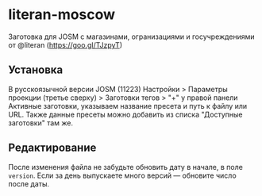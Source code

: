 # literan-moscow
Заготовка для JOSM с магазинами, огранизациями и госучреждениями от @literan (https://goo.gl/TJzpyT)

## Установка
В русскоязычной версии JOSM (11223) 
Настройки > Параметры проекции (третье сверху) > Заготовки тегов > "+" у правой панели Активные заготовки, указываем название пресета и путь к файлу или URL.
Также данные пресеты можно добавить из списка "Доступные заготовки" там же.

## Редактирование

После изменения файла не забудьте обновить дату в начале, в поле `version`. Если за день выпускаете много версий — обновите число после даты.
